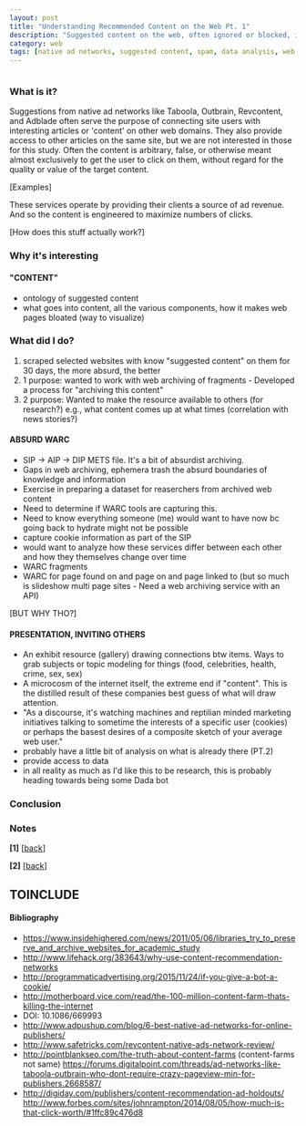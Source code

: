 ```yaml
---
layout: post
title: "Understanding Recommended Content on the Web Pt. 1"
description: "Suggested content on the web, often ignored or blocked, is at the sametime ubiquitous and unseen. Often the most mundane pieces of information can take on a different value when aggregated, explored, and understood outside of their original context. This post takes an approach at collecting, analyzing, and reconstituting the clickbait, suggested web articles that accompany most commercial, high traffic web sites."
category: web
tags: [native ad networks, suggested content, spam, data analysis, web archiving]
---
```


<figure>
<img class="blog-post" src="" alt=""/><figcaption></figcaption></figure>

### What is it?

Suggestions from native ad networks like Taboola, Outbrain, Revcontent, and Adblade often serve the purpose of connecting site users with interesting articles or 'content' on other web domains. They also provide access to other articles on the same site, but we are not interested in those for this study. Often the content is arbitrary, false, or otherwise meant almost exclusively to get the user to click on them, without regard for the quality or value of the target content.

[Examples]

These services operate by providing their clients a source of ad revenue. And so the content is engineered to maximize numbers of clicks.

[How does this stuff actually work?] 

### Why it's interesting

#### "CONTENT"

- ontology of suggested content
- what goes into content, all the various components, how it makes web pages bloated (way to visualize)


### What did I do?

1. scraped selected websites with know "suggested content" on them for 30 days, the more absurd, the better
2. 1 purpose: wanted to work with web archiving of fragments - Developed a process for "archiving this content"
3. 2 purpose: Wanted to make the resource available to others (for research?) e.g., what content comes up at what times (correlation with news stories?)

#### ABSURD WARC

- SIP -> AIP -> DIP METS file. It's a bit of absurdist archiving.
- Gaps in web archiving, ephemera trash the absurd boundaries of knowledge and information
- Exercise in preparing a dataset for reaserchers from archived web content
- Need to determine if WARC tools are capturing this.
- Need to know everything someone (me) would want to have now bc going back to hydrate might not be possible
- capture cookie information as part of the SIP
- would want to analyze how these services differ between each other and how they themselves change over time
- WARC fragments
- WARC for page found on and page on and page linked to (but so much is slideshow multi page sites - Need a web archiving service with an API)

[BUT WHY THO?]

#### PRESENTATION, INVITING OTHERS
- An exhibit resource (gallery) drawing connections btw items. Ways to grab subjects or topic modeling for things (food, celebrities, health, crime, sex, sex)
- A microcosm of the internet itself, the extreme end if "content". This is the distilled result of these companies best guess of what will draw attention.
- "As a discourse, it's watching machines and reptilian minded marketing initiatives talking to sometime the interests of a specific user (cookies) or perhaps the basest desires of a composite sketch of your average web user."
- probably have a little bit of analysis on what is already there (PT.2)
- provide access to data
- in all reality as much as I'd like this to be research, this is probably heading towards being some Dada bot

### Conclusion




### Notes
<section id="notes"/>
<b>[1]</b> [<a href="#back_1">back</a>]

<b>[2]</b> [<a href="#back_2">back</a>]




TOINCLUDE
=========


#### Bibliography

- https://www.insidehighered.com/news/2011/05/06/libraries_try_to_preserve_and_archive_websites_for_academic_study
- http://www.lifehack.org/383643/why-use-content-recommendation-networks
- http://programmaticadvertising.org/2015/11/24/if-you-give-a-bot-a-cookie/
- http://motherboard.vice.com/read/the-100-million-content-farm-thats-killing-the-internet
- DOI: 10.1086/669993
- http://www.adpushup.com/blog/6-best-native-ad-networks-for-online-publishers/
- http://www.safetricks.com/revcontent-native-ads-network-review/
- http://pointblankseo.com/the-truth-about-content-farms (content-farms not same)
https://forums.digitalpoint.com/threads/ad-networks-like-taboola-outbrain-who-dont-require-crazy-pageview-min-for-publishers.2668587/
- http://digiday.com/publishers/content-recommendation-ad-holdouts/
http://www.forbes.com/sites/johnrampton/2014/08/05/how-much-is-that-click-worth/#1ffc89c476d8
